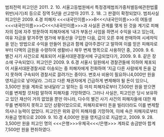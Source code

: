 범죄전력
피고인은 2011. 2. 10. 서울고등법원에서 특정경제범죄가중처벌등에관한법률위반(사기)죄 등으로 징역 5년을 선고받아 2011. 2. 18. 그 판결이 확정되었다.
범죄사실
피고인은 2009. 4.경 피해자 <<<내국인이름>>>B<<</내국인이름>>>의 여동생 <<<내국인이름>>>C<<</내국인이름>>>과 사실혼 관계를 맺게 된 것을 계기로 피해자의 집에 자주 방문하여 피해자에게 ‘내가 부동산 사업을 하면서 수익을 내고 있는데, 여유 자금을 맡겨주면 염가에 부동산을 구입한 다음, 값이 오른 후에 판매하여 시세차익을 얻는 방법으로 수익을 만들어 원금과 함께 갚아주겠다'고 말하여 이를 믿은 피해자로부터 다액의 금원을 수령하여 생활비나 채무 변제 명목으로 사용하던 중, 2009. 9. 6. 별건 사기 사건으로 체포되어 서울서대문경찰서에 구금되었다가, 2009. 9. 8. 같은 장소에 구속되었다.
피고인은 2009. 9. 6.경 서울시 일원에서 경찰관들에 의하여 체포되어 서울서대문경찰서로 이송되는 중 피해자에게 전화하여 ‘지금 다른 사람에게 돈을 갚지 못하여 구속되어 경찰서로 끌려가는 중이다. 변호사 비용이 필요하니4,000만 원을 영치금으로 넣어달라. 그리고 다른 채권자에게 긴급하게 변제해야 될 돈이 있으니, 3,500만 원을 계좌로 보내달라'고 말하는 등 마치 피해자로부터 7,500만 원을 받으면 이를 변제할 것처럼 말하여 피해자를 기망하였다.
그러나 사실은, 피고인은 당시 보유하고 있던 재산이 거의 없었을 뿐만 아니라, 다수의 별건 사기 사건의 피해자들에 대한 채무를 변제하지 못하고 있던 상황이었으므로, 피해자로부터 돈을 빌리더라도 이를 변제할 의사나 능력이 없었다.
피고인은 위와 같이 피해자를 기망하여, 이에 속은 피해자로부터 차용금 명목으로 2009. 9. 10.경 4,000만 원을 영치금으로 지급받고, 2009. 9. 28. 3,500만 원을 피고인 명의 <<<은행>>>우체국<<</은행>>> 계좌로 송금받아 합계 7,500만 원을 편취하였다.